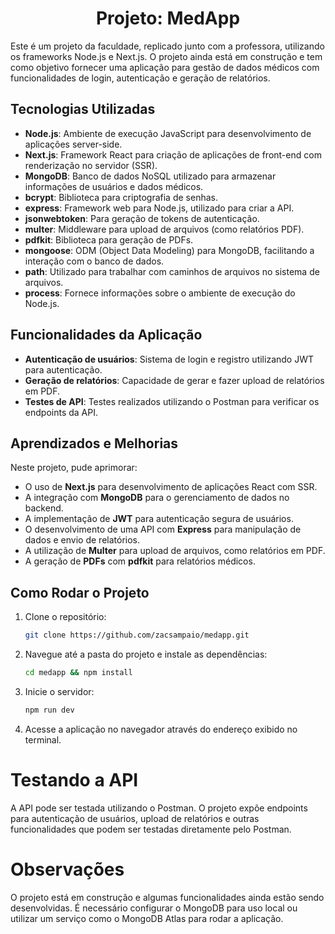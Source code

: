 <div align="center">
    <h1>Projeto: MedApp</h1>
</div>

Este é um projeto da faculdade, replicado junto com a professora, utilizando os frameworks Node.js e Next.js. O projeto ainda está em construção e tem como objetivo fornecer uma aplicação para gestão de dados médicos com funcionalidades de login, autenticação e geração de relatórios.

## Tecnologias Utilizadas
- **Node.js**: Ambiente de execução JavaScript para desenvolvimento de aplicações server-side.
- **Next.js**: Framework React para criação de aplicações de front-end com renderização no servidor (SSR).
- **MongoDB**: Banco de dados NoSQL utilizado para armazenar informações de usuários e dados médicos.
- **bcrypt**: Biblioteca para criptografia de senhas.
- **express**: Framework web para Node.js, utilizado para criar a API.
- **jsonwebtoken**: Para geração de tokens de autenticação.
- **multer**: Middleware para upload de arquivos (como relatórios PDF).
- **pdfkit**: Biblioteca para geração de PDFs.
- **mongoose**: ODM (Object Data Modeling) para MongoDB, facilitando a interação com o banco de dados.
- **path**: Utilizado para trabalhar com caminhos de arquivos no sistema de arquivos.
- **process**: Fornece informações sobre o ambiente de execução do Node.js.

## Funcionalidades da Aplicação
- **Autenticação de usuários**: Sistema de login e registro utilizando JWT para autenticação.
- **Geração de relatórios**: Capacidade de gerar e fazer upload de relatórios em PDF.
- **Testes de API**: Testes realizados utilizando o Postman para verificar os endpoints da API.

## Aprendizados e Melhorias
Neste projeto, pude aprimorar:
- O uso de **Next.js** para desenvolvimento de aplicações React com SSR.
- A integração com **MongoDB** para o gerenciamento de dados no backend.
- A implementação de **JWT** para autenticação segura de usuários.
- O desenvolvimento de uma API com **Express** para manipulação de dados e envio de relatórios.
- A utilização de **Multer** para upload de arquivos, como relatórios em PDF.
- A geração de **PDFs** com **pdfkit** para relatórios médicos.

## Como Rodar o Projeto

1. Clone o repositório:
   ```bash
   git clone https://github.com/zacsampaio/medapp.git
2. Navegue até a pasta do projeto e instale as dependências:
    ```bash
    cd medapp && npm install
3. Inicie o servidor:
   ```bash
   npm run dev
4. Acesse a aplicação no navegador através do endereço exibido no terminal.
   
# **Testando a API**
A API pode ser testada utilizando o Postman. O projeto expõe endpoints para autenticação de usuários, upload de relatórios e outras funcionalidades que podem ser testadas diretamente pelo Postman.

# **Observações**
O projeto está em construção e algumas funcionalidades ainda estão sendo desenvolvidas.
É necessário configurar o MongoDB para uso local ou utilizar um serviço como o MongoDB Atlas para rodar a aplicação.
